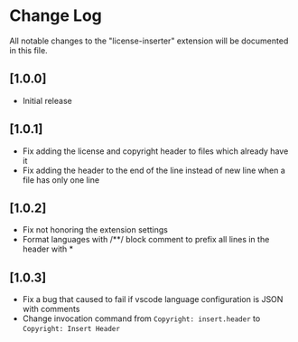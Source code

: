 # Change Log

All notable changes to the "license-inserter" extension will be documented in this file.

## [1.0.0]

- Initial release

## [1.0.1]

- Fix adding the license and copyright header to files which already have it
- Fix adding the header to the end of the line instead of new line when a file has only one line

## [1.0.2]

- Fix not honoring the extension settings
- Format languages with /**/ block comment to prefix all lines in the header with *

## [1.0.3]

- Fix a bug that caused to fail if vscode language configuration is JSON with comments
- Change invocation command from `Copyright: insert.header` to `Copyright: Insert Header`
